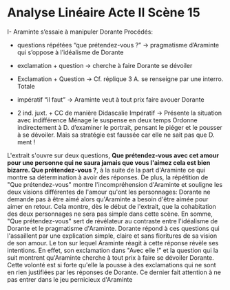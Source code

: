 # Analyse Linéaire Acte II Scène 15

I- Araminte s’essaie à manipuler Dorante
Procédés:

-   questions répétées “que prétendez-vous ?” → pragmatisme d’Araminte qui s’oppose à l’idéalisme de Dorante
    
-   exclamation + question → cherche à faire Dorante se dévoiler
    
-   Exclamation + Question → Cf. réplique 3 A. se renseigne par une interro. Totale
    
-   impératif “il faut” → Araminte veut à tout prix faire avouer Dorante
    
-   2 ind. juxt. + CC de manière Didascalie Impératif → Présente la situation avec indifférence Ménage le suspense en deux temps Ordonne indirectement à D. d’examiner le portrait, pensant le piéger et le pousser à se dévoiler. Mais sa stratégie est faussée car elle ne sait pas que D. ment !

L'extrait s'ouvre sur deux questions,  **Que prétendez-vous avec cet amour pour une personne qui ne saura jamais que vous l'aimez cela est bien bizarre. Que prétendez-vous ?**, à la suite de la part d'Araminte ce qui montre sa détermination à avoir des réponses. De plus, la répétition de "Que prétendez-vous" montre l'incompréhension d'Araminte et souligne les deux visions différentes de l'amour qu'ont les personnages: Dorante ne demande pas à être aimé alors qu'Araminte a besoin d'être aimée pour aimer en retour. Cela montre, dès le début de l'extrait, que la cohabitation des deux personnages ne sera pas simple dans cette scène. En somme, "Que prétendez-vous" sert de révélateur au contraste entre l'idéalisme de Dorante et le pragmatisme d'Araminte. 
Dorante répond à ces questions qui l'assaillent par une explication simple, claire et sans fioritures de sa vision de son amour. Le ton sur lequel Araminte réagit à cette réponse révèle ses intentions. En effet, son exclamation dans "Avec elle !" et la question qui la suit montrent qu'Araminte cherche à tout prix à faire se dévoiler Dorante. Cette volonté est si forte qu'elle la pousse à des exclamations qui ne sont en rien justifiées par les réponses de Dorante. Ce dernier fait attention à ne pas entrer dans le jeu pernicieux d'Araminte 
<!--stackedit_data:
eyJoaXN0b3J5IjpbMTQ3MTc5MDc5NywxNDcxNzkwNzk3LC0xOT
MyNzk5NjIyLDEyMzc0MzA4M119
-->